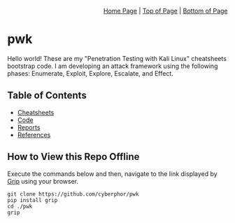 <p align="right">
  <a href="/README.md">Home Page</a> |
  <a href="/README.md#table-of-contents">Top of Page</a> |
  <a href="/README.md#how-to-view-this-repo-offline">Bottom of Page</a>
</p>

# pwk
Hello world! These are my "Penetration Testing with Kali Linux" cheatsheets bootstrap code. 
I am developing an attack framework using the following phases: Enumerate, Exploit, Explore, Escalate, and Effect. 

## Table of Contents
* [Cheatsheets](/CheatSheets/)
* [Code](/Code/)
* [Reports](/Reports/README.md)
* [References](/references.md)

## How to View this Repo Offline
Execute the commands below and then, navigate to the link displayed by [Grip](https://github.com/joeyespo/grip) using your browser.
```
git clone https://github.com/cyberphor/pwk
pip install grip
cd ./pwk
grip 
```
